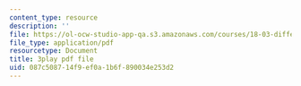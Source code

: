 ```yaml
---
content_type: resource
description: ''
file: https://ol-ocw-studio-app-qa.s3.amazonaws.com/courses/18-03-differential-equations-spring-2010/087c508714f9ef0a1b6f890034e253d2_eyNm7XGJr4s.pdf
file_type: application/pdf
resourcetype: Document
title: 3play pdf file
uid: 087c5087-14f9-ef0a-1b6f-890034e253d2
---
```

